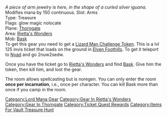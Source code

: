 *A piece of arm jewelry is here, in the shape of a curled silver
iguana.*  
Modifies mana by 150 continuous. Slot: Arms  
Type: Treasure  
Flags: glow magic nolocate  
Plane: [Thorngate](:Category:Thorngate "wikilink")  
Area: [Rietta's Wonders](:Category:Rietta's_Wonders "wikilink")  
Mob: [Bask](Bask "wikilink")  
To get this gear you need to get a [Lizard Man Challenge
Token](Lizard_Man_Challenge_Token "wikilink"). This is a lvl 125 invis
ticket that loads on the ground in [Elven
Foothills](Elven_Foothills "wikilink"). To get it teleport to
[Nyad](Nyad "wikilink") and go 2nuw2sedw.

Once you have the ticket go to [Rietta's
Wonders](:Category:Rietta's_Wonders "wikilink") and find
[Bask](Bask "wikilink"). Give him the token, then kill him, and loot the
gear.

The room allows spellcasting but is noregen. You can only enter the room
**once per incarnation**, i.e., once per character. You can kill Bask
more than once if you camp in the room.

[Category:Lord Mana Gear](Category:Lord_Mana_Gear "wikilink")
[Category:Gear In Rietta's
Wonders](Category:Gear_In_Rietta's_Wonders "wikilink") [Category:Gear In
Thorngate](Category:Gear_In_Thorngate "wikilink") [Category:Ticket Quest
Rewards](Category:Ticket_Quest_Rewards "wikilink") [Category:Items For
Vault Treasure Hunt](Category:Items_For_Vault_Treasure_Hunt "wikilink")
